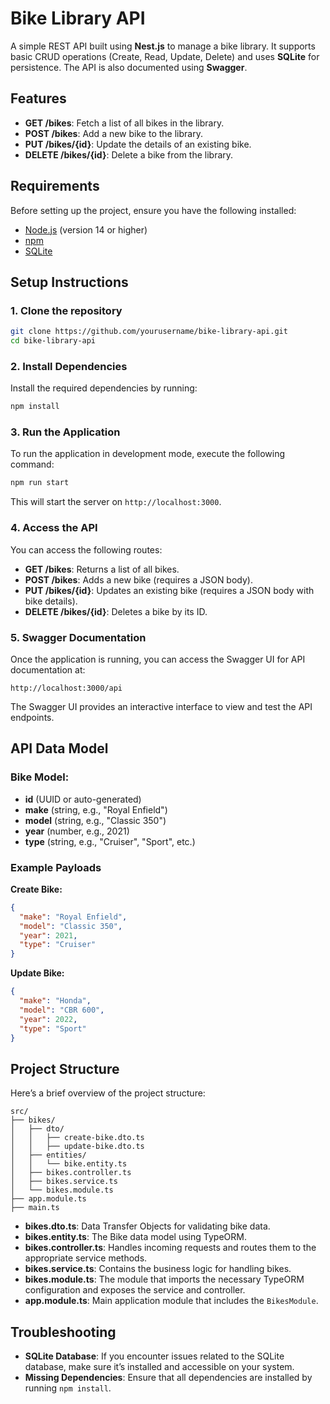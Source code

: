 # Bike Library API

A simple REST API built using **Nest.js** to manage a bike library. It supports basic CRUD operations (Create, Read, Update, Delete) and uses **SQLite** for persistence. The API is also documented using **Swagger**.

## Features

- **GET /bikes**: Fetch a list of all bikes in the library.
- **POST /bikes**: Add a new bike to the library.
- **PUT /bikes/{id}**: Update the details of an existing bike.
- **DELETE /bikes/{id}**: Delete a bike from the library.

## Requirements

Before setting up the project, ensure you have the following installed:

- [Node.js](https://nodejs.org/en/) (version 14 or higher)
- [npm](https://npmjs.com/)
- [SQLite](https://www.sqlite.org/)

## Setup Instructions

### 1. Clone the repository

```bash
git clone https://github.com/yourusername/bike-library-api.git
cd bike-library-api
```

### 2. Install Dependencies

Install the required dependencies by running:

```bash
npm install
```

### 3. Run the Application

To run the application in development mode, execute the following command:

```bash
npm run start
```

This will start the server on `http://localhost:3000`.

### 4. Access the API

You can access the following routes:

- **GET /bikes**: Returns a list of all bikes.
- **POST /bikes**: Adds a new bike (requires a JSON body).
- **PUT /bikes/{id}**: Updates an existing bike (requires a JSON body with bike details).
- **DELETE /bikes/{id}**: Deletes a bike by its ID.

### 5. Swagger Documentation

Once the application is running, you can access the Swagger UI for API documentation at:

```
http://localhost:3000/api
```

The Swagger UI provides an interactive interface to view and test the API endpoints.

## API Data Model

### Bike Model:

- **id** (UUID or auto-generated)
- **make** (string, e.g., "Royal Enfield")
- **model** (string, e.g., "Classic 350")
- **year** (number, e.g., 2021)
- **type** (string, e.g., "Cruiser", "Sport", etc.)

### Example Payloads

**Create Bike:**

```json
{
  "make": "Royal Enfield",
  "model": "Classic 350",
  "year": 2021,
  "type": "Cruiser"
}
```

**Update Bike:**

```json
{
  "make": "Honda",
  "model": "CBR 600",
  "year": 2022,
  "type": "Sport"
}
```

## Project Structure

Here’s a brief overview of the project structure:

```
src/
├── bikes/
│   ├── dto/
│   │   ├── create-bike.dto.ts
│   │   ├── update-bike.dto.ts
│   ├── entities/
│   │   └── bike.entity.ts
│   ├── bikes.controller.ts
│   ├── bikes.service.ts
│   └── bikes.module.ts
├── app.module.ts
├── main.ts
```

- **bikes.dto.ts**: Data Transfer Objects for validating bike data.
- **bikes.entity.ts**: The Bike data model using TypeORM.
- **bikes.controller.ts**: Handles incoming requests and routes them to the appropriate service methods.
- **bikes.service.ts**: Contains the business logic for handling bikes.
- **bikes.module.ts**: The module that imports the necessary TypeORM configuration and exposes the service and controller.
- **app.module.ts**: Main application module that includes the `BikesModule`.

## Troubleshooting

- **SQLite Database**: If you encounter issues related to the SQLite database, make sure it’s installed and accessible on your system.
- **Missing Dependencies**: Ensure that all dependencies are installed by running `npm install`.
